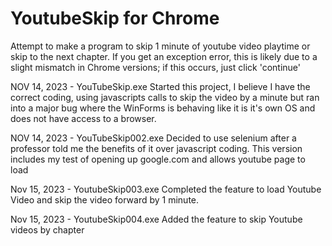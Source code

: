# YoutubeSkip for Chrome
Attempt to make a program to skip 1 minute of youtube video playtime or skip to the next chapter. If you get an exception error, this is likely due to a slight mismatch in Chrome versions; if this occurs, just click 'continue'

NOV 14, 2023 - YouTubeSkip.exe
Started this project, I believe I have the correct coding, using javascripts calls to skip the video by a minute but ran into a major bug where the WinForms is behaving like it is it's own OS and does not have access to a browser.

NOV 14, 2023 - YouTubeSkip002.exe
Decided to use selenium after a professor told me the benefits of it over javascript coding. This version includes my test of opening up google.com and allows youtube page to load

Nov 15, 2023 - YoutubeSkip003.exe
Completed the feature to load Youtube Video and skip the video forward by 1 minute.

Nov 15, 2023 - YoutubeSkip004.exe
Added the feature to skip Youtube videos by chapter
